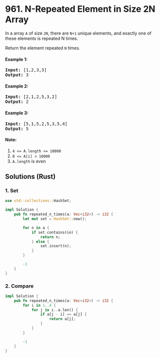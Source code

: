 # 961. N-Repeated Element in Size 2N Array
In a array ```A``` of size ```2N```, there are ```N+1``` unique elements, and exactly one of these elements is repeated N times.

Return the element repeated ```N``` times.

#### Example 1:
<pre>
<strong>Input:</strong> [1,2,3,3]
<strong>Output:</strong> 3
</pre>

#### Example 2:
<pre>
<strong>Input:</strong> [2,1,2,5,3,2]
<strong>Output:</strong> 2
</pre>

#### Example 3:
<pre>
<strong>Input:</strong> [5,1,5,2,5,3,5,4]
<strong>Output:</strong> 5
</pre>

#### Note:
1. ```4 <= A.length <= 10000```
2. ```0 <= A[i] < 10000```
3. ```A.length``` is even

## Solutions (Rust)

### 1. Set
```Rust
use std::collections::HashSet;

impl Solution {
    pub fn repeated_n_times(a: Vec<i32>) -> i32 {
        let mut set = HashSet::new();

        for n in a {
            if set.contains(&n) {
                return n;
            } else {
                set.insert(n);
            }
        }

        -1
    }
}
```

### 2. Compare
```Rust
impl Solution {
    pub fn repeated_n_times(a: Vec<i32>) -> i32 {
        for i in 1..4 {
            for j in i..a.len() {
                if a[j - i] == a[j] {
                    return a[j];
                }
            }
        }

        -1
    }
}
```
